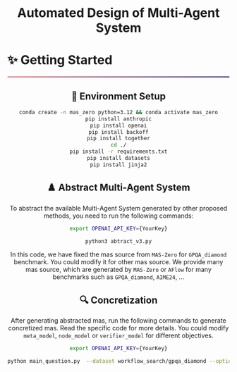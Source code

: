 <div align="center">

<h1 align="center">
  Automated Design of Multi-Agent System
</h1>

<!-- ============================================== -->
<div align="left">
  <h1 id="getting-started">✨ Getting Started</h1>
  <hr style="height: 3px; background: linear-gradient(90deg, #EF8E8D, #5755A3); border: none; border-radius: 3px;">
</div>

## 🎄 Environment Setup
```bash
conda create -n mas_zero python=3.12 && conda activate mas_zero
pip install anthropic
pip install openai
pip install backoff
pip install together
cd ./
pip install -r requirements.txt
pip install datasets
pip install jinja2
```

## ♟️ Abstract Multi-Agent System
To abstract the available Multi-Agent System generated by other proposed methods, you need to run the following commands:

```bash
export OPENAI_API_KEY={YourKey}

python3 abtract_v3.py
```

In this code, we have fixed the mas source from `MAS-Zero` for `GPQA_diamond` benchmark. You could modify it for other mas source. We provide many mas source, which are generated by `MAS-Zero` or `AFlow` for many benchmarks such as `GPQA_diamond`, `AIME24`, ...

## 🔍 Concretization

After generating abstracted mas, run the following commands to generate concretized mas. Read the specific code for more details. You could modify `meta_model`, `node_model` or `verifier_model` for different objectives.

```bash
export OPENAI_API_KEY={YourKey}

python main_question.py  --dataset workflow_search/gpqa_diamond --option plan --meta_model gpt-4o_chatgpt --node_model gpt-4o_chatgpt --verifier_model gpt-4o_chatgpt --blocks COT COT_SC Reflexion LLM_debate --use_oracle_verifier --defer_verifier

```